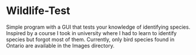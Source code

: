 # Wildlife-Test
Simple program with a GUI that tests your knowledge of identifying species. Inspired by a course I took in university where I had to learn to identify species but forgot most of them. Currently, only bird species found in Ontario are available in the Images directory.
